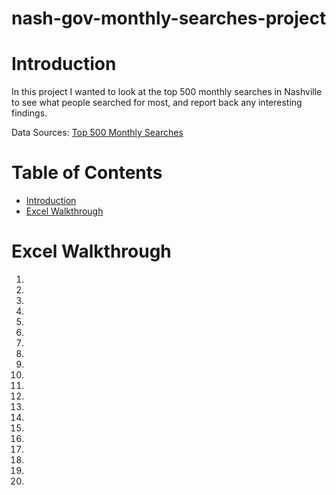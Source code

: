 # nash-gov-monthly-searches-project

# Introduction
In this project I wanted to look at the top 500 monthly searches in Nashville to see what people searched for most, and report back any interesting findings.

Data Sources: [Top 500 Monthly Searches](https://data.nashville.gov/Public-Services/Nashville-gov-Top-500-Monthly-Searches/fuaa-r5cm)

# Table of Contents
* [Introduction](#Introduction)
* [Excel Walkthrough](#Excel-Walkthrough)

# Excel Walkthrough
1. 

2. 

3. 

4. 

5. 

6. 

7. 

8. 

9. 

10. 

11. 

12. 

13. 

14. 

15. 

16. 

17. 

18. 

19. 

20. 